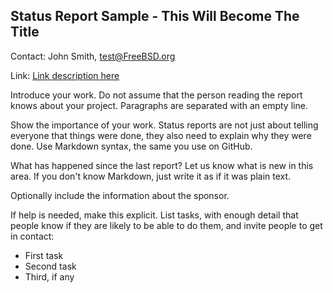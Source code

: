 ## Status Report Sample - This Will Become The Title ##

Contact: John Smith, <test@FreeBSD.org>

Link:	 [Link description here](http://www.example.com/project/url)

Introduce your work.  Do not assume that the person reading
the report knows about your project.  Paragraphs are separated
with an empty line.

Show the importance of your work.  Status reports are not
just about telling everyone that things were done, they also
need to explain why they were done.  Use Markdown syntax,
the same you use on GitHub.

What has happened since the last report?  Let us know what
is new in this area.  If you don't know Markdown, just write
it as if it was plain text.

Optionally include the information about the sponsor.

If help is needed, make this explicit.  List tasks, with enough
detail that people know if they are likely to be able to do them,
and invite people to get in contact:

  * First task
  * Second task
  * Third, if any


